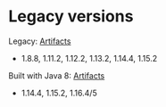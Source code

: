 # Legacy versions

Legacy: [Artifacts](https://github.com/yannicklamprecht/WorldBorderAPI/releases/tag/1.15.2)
- 1.8.8, 1.11.2, 1.12.2, 1.13.2, 1.14.4, 1.15.2

Built with Java 8: [Artifacts](https://github.com/yannicklamprecht/WorldBorderAPI/releases/tag/1.165.0)
- 1.14.4, 1.15.2, 1.16.4/5
